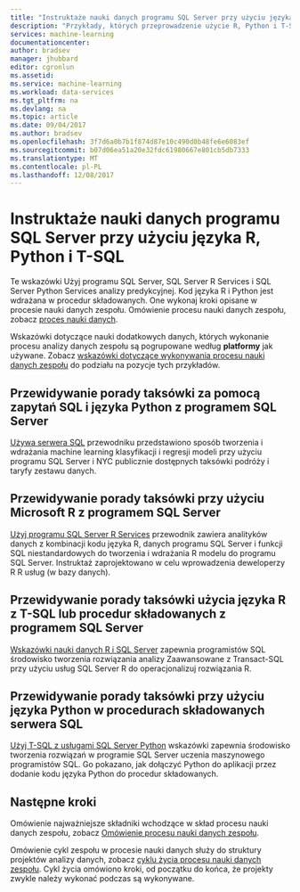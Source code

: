 ```yaml
---
title: "Instruktaże nauki danych programu SQL Server przy użyciu języka R, Python i T-SQL | Dokumentacja firmy Microsoft"
description: "Przykłady, których przeprowadzenie użycie R, Python i T-SQL w programie SQL Server w celu analizy predykcyjnej."
services: machine-learning
documentationcenter: 
author: bradsev
manager: jhubbard
editor: cgronlun
ms.assetid: 
ms.service: machine-learning
ms.workload: data-services
ms.tgt_pltfrm: na
ms.devlang: na
ms.topic: article
ms.date: 09/04/2017
ms.author: bradsev
ms.openlocfilehash: 3f7d6a0b7b1f874d87e10c490d0b48fe6e6083ef
ms.sourcegitcommit: b07d06ea51a20e32fdc61980667e801cb5db7333
ms.translationtype: MT
ms.contentlocale: pl-PL
ms.lasthandoff: 12/08/2017
---
```

# <a name="sql-server-data-science-walkthroughs-using-r-python-and-t-sql"></a>Instruktaże nauki danych programu SQL Server przy użyciu języka R, Python i T-SQL

Te wskazówki Użyj programu SQL Server, SQL Server R Services i SQL Server Python Services analizy predykcyjnej. Kod języka R i Python jest wdrażana w procedur składowanych. One wykonaj kroki opisane w procesie nauki danych zespołu. Omówienie procesu nauki danych zespołu, zobacz [proces nauki danych](overview.md). 

Wskazówki dotyczące nauki dodatkowych danych, których wykonanie procesu analizy danych zespołu są pogrupowane według **platformy** jak używane. Zobacz [wskazówki dotyczące wykonywania procesu nauki danych zespołu](walkthroughs.md) do podziału na pozycje tych przykładów.


## <a name="predict-taxi-tips-using-python-and-sql-queries-with-sql-server"></a>Przewidywanie porady taksówki za pomocą zapytań SQL i języka Python z programem SQL Server 

[Używa serwera SQL](sql-walkthrough.md) przewodniku przedstawiono sposób tworzenia i wdrażania machine learning klasyfikacji i regresji modeli przy użyciu programu SQL Server i NYC publicznie dostępnych taksówki podróży i taryfy zestawu danych.


## <a name="predict-taxi-tips-using-microsoft-r-with-sql-server"></a>Przewidywanie porady taksówki przy użyciu Microsoft R z programem SQL Server 

[Użyj programu SQL Server R Services](https://msdn.microsoft.com/library/mt612857.aspx) przewodnik zawiera analityków danych z kombinacji kodu języka R, danych programu SQL Server i funkcji SQL niestandardowych do tworzenia i wdrażania R modelu do programu SQL Server. Instruktaż zaprojektowano w celu wprowadzenia deweloperzy R R usług (w bazy danych).


## <a name="predict-taxi-tips-using-r-from-t-sql-or-stored-procedures-with-sql-server"></a>Przewidywanie porady taksówki użycia języka R z T-SQL lub procedur składowanych z programem SQL Server

[Wskazówki nauki danych R i SQL Server](https://docs.microsoft.com/sql/advanced-analytics/tutorials/walkthrough-data-science-end-to-end-walkthrough) zapewnia programistów SQL środowisko tworzenia rozwiązania analizy Zaawansowane z Transact-SQL przy użyciu usług SQL Server R do operacjonalizuj rozwiązania R. 


## <a name="predict-taxi-tips-using-python-in-sql-server-stored-procedures"></a>Przewidywanie porady taksówki przy użyciu języka Python w procedurach składowanych serwera SQL

[Użyj T-SQL z usługami SQL Server Python](https://docs.microsoft.com/sql/advanced-analytics/tutorials/sqldev-in-database-python-for-sql-developers) wskazówki zapewnia środowisko tworzenia rozwiązań w programie SQL Server uczenia maszynowego programistów SQL. Go pokazano, jak dołączyć Python do aplikacji przez dodanie kodu języka Python do procedur składowanych.


## <a name="next-steps"></a>Następne kroki

Omówienie najważniejsze składniki wchodzące w skład procesu nauki danych zespołu, zobacz [Omówienie procesu nauki danych zespołu](overview.md).

Omówienie cykl zespołu w procesie nauki danych służy do struktury projektów analizy danych, zobacz [cyklu życia procesu nauki danych zespołu](lifecycle.md). Cykl życia omówiono kroki, od początku do końca, że projekty zwykle należy wykonać podczas są wykonywane. 
